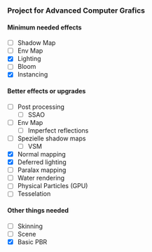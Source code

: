 ### Project for Advanced Computer Grafics


#### Minimum needed effects 
- [ ] Shadow Map
- [ ] Env Map
- [x] Lighting
- [ ] Bloom
- [x] Instancing

#### Better effects or upgrades
- [ ] Post processing
  - [ ] SSAO
- [ ] Env Map
  - [ ] Imperfect reflections 
- [ ] Spezielle shadow maps
  - [ ] VSM 
- [x] Normal mapping
- [x] Deferred lighting
- [ ] Paralax mapping
- [ ] Water rendering
- [ ] Physical Particles (GPU)
- [ ] Tesselation

#### Other things needed
- [ ] Skinning
- [ ] Scene
- [x] Basic PBR
